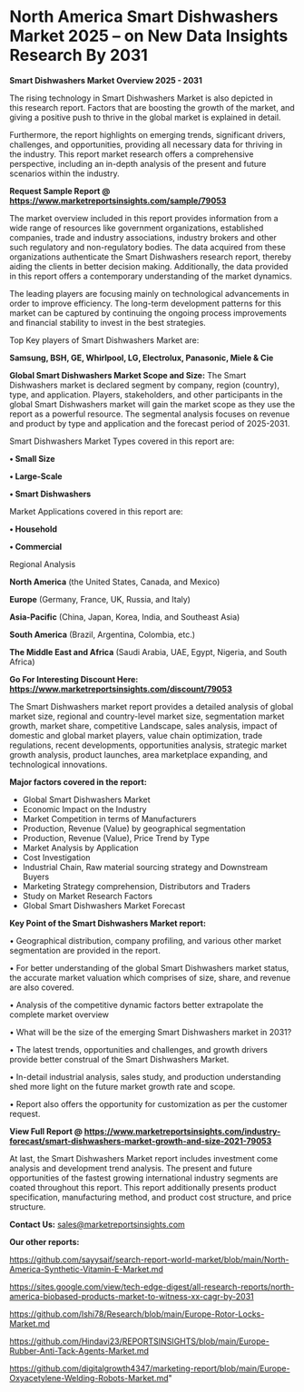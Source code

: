 # North America Smart Dishwashers Market 2025 – on New Data Insights Research By 2031

<Strong> Smart Dishwashers Market Overview 2025 - 2031</strong>

The rising technology in Smart Dishwashers Market is also depicted in this research report. Factors that are boosting the growth of the market, and giving a positive push to thrive in the global market is explained in detail.

Furthermore, the report highlights on emerging trends, significant drivers, challenges, and opportunities, providing all necessary data for thriving in the industry. This report market research offers a comprehensive perspective, including an in-depth analysis of the present and future scenarios within the industry.

<strong>Request Sample Report @ <a href=https://www.marketreportsinsights.com/sample/79053>https://www.marketreportsinsights.com/sample/79053</a></strong>

The market overview included in this report provides information from a wide range of resources like government organizations, established companies, trade and industry associations, industry brokers and other such regulatory and non-regulatory bodies. The data acquired from these organizations authenticate the Smart Dishwashers research report, thereby aiding the clients in better decision making. Additionally, the data provided in this report offers a contemporary understanding of the market dynamics.

The leading players are focusing mainly on technological advancements in order to improve efficiency. The long-term development patterns for this market can be captured by continuing the ongoing process improvements and financial stability to invest in the best strategies.

Top Key players of Smart Dishwashers Market are:

<strong>Samsung, BSH, GE, Whirlpool, LG, Electrolux, Panasonic, Miele & Cie</strong>

<strong><b>Global Smart Dishwashers Market Scope and Size:</b></strong>
The Smart Dishwashers market is declared segment by company, region (country), type, and application. Players, stakeholders, and other participants in the global Smart Dishwashers market will gain the market scope as they use the report as a powerful resource. The segmental analysis focuses on revenue and product by type and application and the forecast period of 2025-2031.

Smart Dishwashers Market Types covered in this report are:

<strong>• Small Size

• Large-Scale

• Smart Dishwashers</strong>

Market Applications covered in this report are:

<strong>• Household

• Commercial</strong> 

Regional Analysis

<strong>North America</strong> (the United States, Canada, and Mexico)

<strong>Europe</strong> (Germany, France, UK, Russia, and Italy)

<strong>Asia-Pacific</strong> (China, Japan, Korea, India, and Southeast Asia)

<strong>South America</strong> (Brazil, Argentina, Colombia, etc.)

<strong>The Middle East and Africa</strong> (Saudi Arabia, UAE, Egypt, Nigeria, and South Africa)

<strong>Go For Interesting Discount Here: <a href=https://www.marketreportsinsights.com/discount/79053>https://www.marketreportsinsights.com/discount/79053</a></strong>

The Smart Dishwashers market report provides a detailed analysis of global market size, regional and country-level market size, segmentation market growth, market share, competitive Landscape, sales analysis, impact of domestic and global market players, value chain optimization, trade regulations, recent developments, opportunities analysis, strategic market growth analysis, product launches, area marketplace expanding, and technological innovations.

<strong><b>Major factors covered in the report:</b></strong>
<ul>
  <li>Global Smart Dishwashers Market </li>
  <li>Economic Impact on the Industry</li>
  <li>Market Competition in terms of Manufacturers</li>
  <li>Production, Revenue (Value) by geographical segmentation</li>
  <li>Production, Revenue (Value), Price Trend by Type</li>
  <li>Market Analysis by Application</li>
  <li>Cost Investigation</li>
  <li>Industrial Chain, Raw material sourcing strategy and Downstream Buyers</li>
  <li>Marketing Strategy comprehension, Distributors and Traders</li>
  <li>Study on Market Research Factors</li>
  <li>Global Smart Dishwashers Market Forecast</li>
</ul>

<strong><b>Key Point of the Smart Dishwashers Market report:</b></strong>

• Geographical distribution, company profiling, and various other market segmentation are provided in the report.

• For better understanding of the global Smart Dishwashers market status, the accurate market valuation which comprises of size, share, and revenue are also covered.

• Analysis of the competitive dynamic factors better extrapolate the complete market overview

• What will be the size of the emerging Smart Dishwashers market in 2031?

• The latest trends, opportunities and challenges, and growth drivers provide better construal of the Smart Dishwashers Market.

• In-detail industrial analysis, sales study, and production understanding shed more light on the future market growth rate and scope.

• Report also offers the opportunity for customization as per the customer request.

<strong><b>View Full Report @ <a href=https://www.marketreportsinsights.com/industry-forecast/smart-dishwashers-market-growth-and-size-2021-79053>https://www.marketreportsinsights.com/industry-forecast/smart-dishwashers-market-growth-and-size-2021-79053</a></b></strong>


At last, the Smart Dishwashers Market report includes investment come analysis and development trend analysis. The present and future opportunities of the fastest growing international industry segments are coated throughout this report. This report additionally presents product specification, manufacturing method, and product cost structure, and price structure.

<strong>Contact Us:</strong>
sales@marketreportsinsights.com

<strong>Our other reports:</strong>

<a href=https://github.com/sayysaif/search-report-world-market/blob/main/North-America-Synthetic-Vitamin-E-Market.md>https://github.com/sayysaif/search-report-world-market/blob/main/North-America-Synthetic-Vitamin-E-Market.md</a>

<a href=https://sites.google.com/view/tech-edge-digest/all-research-reports/north-america-biobased-products-market-to-witness-xx-cagr-by-2031>https://sites.google.com/view/tech-edge-digest/all-research-reports/north-america-biobased-products-market-to-witness-xx-cagr-by-2031</a>

<a href=https://github.com/Ishi78/Research/blob/main/Europe-Rotor-Locks-Market.md>https://github.com/Ishi78/Research/blob/main/Europe-Rotor-Locks-Market.md</a>

<a href=https://github.com/Hindavi23/REPORTSINSIGHTS/blob/main/Europe-Rubber-Anti-Tack-Agents-Market.md>https://github.com/Hindavi23/REPORTSINSIGHTS/blob/main/Europe-Rubber-Anti-Tack-Agents-Market.md</a>

<a href=https://github.com/digitalgrowth4347/marketing-report/blob/main/Europe-Oxyacetylene-Welding-Robots-Market.md>https://github.com/digitalgrowth4347/marketing-report/blob/main/Europe-Oxyacetylene-Welding-Robots-Market.md</a>"
